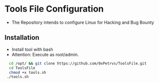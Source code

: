 # Tools File Configuration
- The Repository intends to configure Linux for Hacking and Bug Bounty

## Installation
- Install tool with bash
- Attention: Execute as root/admin.

```bash
  cd /opt/ && git clone https://github.com/0xPetrvs/ToolsFile.git
  cd ToolsFile
  chmod +x tools.sh
 ./tools.sh
```
    
